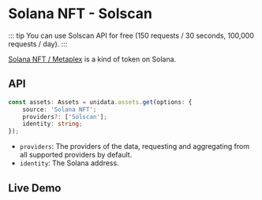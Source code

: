 # Solana NFT - Solscan

<Logos :names="['Solana', 'Solscan']" />

::: tip
You can use Solscan API for free (150 requests / 30 seconds, 100,000 requests / day).
:::

[Solana NFT / Metaplex](https://docs.metaplex.com/) is a kind of token on Solana.

## API

```ts
const assets: Assets = unidata.assets.get(options: {
    source: 'Solana NFT';
    providers?: ['Solscan'];
    identity: string;
});
```

-   `providers`: The providers of the data, requesting and aggregating from all supported providers by default.
-   `identity`: The Solana address.

## Live Demo

<Assets :source="'Solana NFT'" :providers="['Solscan']" :defaultIdentity="'EoCqmJ6xNQmZKYsic9PSgxxQzqZREjmhNFnkNqxoc8pp'" />
